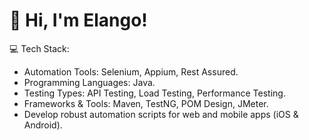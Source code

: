 # 👋 Hi, I'm Elango!
💻 Tech Stack:
- Automation Tools: Selenium, Appium, Rest Assured.
- Programming Languages: Java.
- Testing Types: API Testing, Load Testing, Performance Testing.
- Frameworks & Tools: Maven, TestNG, POM Design, JMeter.
-  Develop robust automation scripts for web and mobile apps (iOS & Android).



